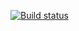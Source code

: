 [![Build status](https://ci.appveyor.com/api/projects/status/weivwqj9aonc4bfv?svg=true)](https://ci.appveyor.com/project/Sinsl/ajs-hw-tests)

